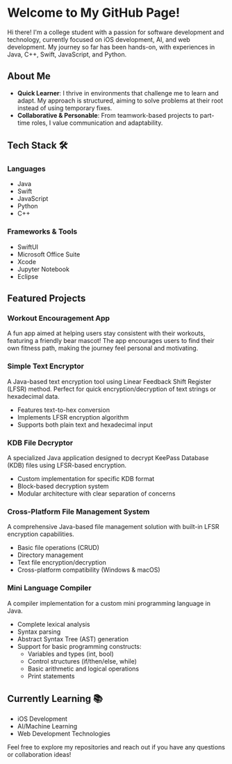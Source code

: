 # Welcome to My GitHub Page!

Hi there! I'm a college student with a passion for software development and technology, currently focused on iOS development, AI, and web development.
My journey so far has been hands-on, with experiences in Java, C++, Swift, JavaScript, and Python.

## About Me

- **Quick Learner**: I thrive in environments that challenge me to learn and adapt. My approach is structured, aiming to solve problems at their root instead of using temporary fixes.
- **Collaborative & Personable**: From teamwork-based projects to part-time roles, I value communication and adaptability.

## Tech Stack 🛠️

### Languages
- Java
- Swift
- JavaScript
- Python
- C++

### Frameworks & Tools
- SwiftUI
- Microsoft Office Suite
- Xcode
- Jupyter Notebook
- Eclipse

## Featured Projects

### Workout Encouragement App
A fun app aimed at helping users stay consistent with their workouts, featuring a friendly bear mascot! The app encourages users to find their own fitness path, making the journey feel personal and motivating.

### Simple Text Encryptor
A Java-based text encryption tool using Linear Feedback Shift Register (LFSR) method. Perfect for quick encryption/decryption of text strings or hexadecimal data.
- Features text-to-hex conversion
- Implements LFSR encryption algorithm
- Supports both plain text and hexadecimal input

### KDB File Decryptor
A specialized Java application designed to decrypt KeePass Database (KDB) files using LFSR-based encryption.
- Custom implementation for specific KDB format
- Block-based decryption system
- Modular architecture with clear separation of concerns

### Cross-Platform File Management System
A comprehensive Java-based file management solution with built-in LFSR encryption capabilities.
- Basic file operations (CRUD)
- Directory management
- Text file encryption/decryption
- Cross-platform compatibility (Windows & macOS)

### Mini Language Compiler
A compiler implementation for a custom mini programming language in Java.
- Complete lexical analysis
- Syntax parsing
- Abstract Syntax Tree (AST) generation
- Support for basic programming constructs:
  - Variables and types (int, bool)
  - Control structures (if/then/else, while)
  - Basic arithmetic and logical operations
  - Print statements

## Currently Learning 📚
- iOS Development
- AI/Machine Learning
- Web Development Technologies

Feel free to explore my repositories and reach out if you have any questions or collaboration ideas!

